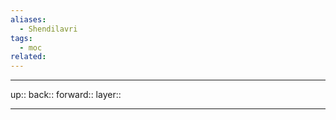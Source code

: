 ```yaml
---
aliases:
  - Shendilavri
tags:
  - moc
related:
---
```


***

up:: 
back:: 
forward:: 
layer:: 

***
